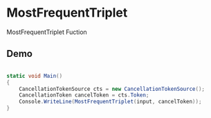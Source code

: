 # MostFrequentTriplet
MostFrequentTriplet Fuction

## Demo
```C#

static void Main()
{
    CancellationTokenSource cts = new CancellationTokenSource();
    CancellationToken cancelToken = cts.Token;
    Console.WriteLine(MostFrequentTriplet(input, cancelToken));
}


```
